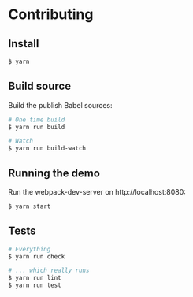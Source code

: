Contributing
============

## Install

```sh
$ yarn
```

## Build source

Build the publish Babel sources:

```sh
# One time build
$ yarn run build

# Watch
$ yarn run build-watch
```

## Running the demo

Run the webpack-dev-server on http://localhost:8080:

```sh
$ yarn start
```

## Tests

```sh
# Everything
$ yarn run check

# ... which really runs
$ yarn run lint
$ yarn run test
```

